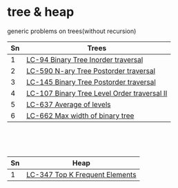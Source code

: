 # tree & heap
generic problems on trees(without recursion)

| Sn           | Trees          |
|-------------|-------------| 
|1| [LC-94 Binary Tree Inorder traversal](https://github.com/madhurbhargava/tree/blob/master/lc_94_binary_tree_inorder_traversal.java) |
|2| [LC-590 N-ary Tree Postorder traversal](https://github.com/madhurbhargava/tree/blob/master/lc_590_n-tree_postorder_traversal.java) |
|3| [LC-145 Binary Tree Postorder traversal](https://github.com/madhurbhargava/tree/blob/master/lc_145_binary_tree_postorder_traversal.java) |
|4| [LC-107 Binary Tree Level Order traversal II](https://github.com/madhurbhargava/tree/blob/master/lc_107_binary_tree_level_order_traversal_2.java) |
|5| [LC-637 Average of levels](https://github.com/madhurbhargava/tree/blob/master/lc_637_average_of_levels.java) |
|6| [LC-662 Max width of binary tree](https://github.com/madhurbhargava/tree/blob/master/lc_662_max_width_of_binary_tree.java) |

&nbsp;

&nbsp;

| Sn           | Heap          |
|-------------|-------------| 
|1| [LC-347 Top K Frequent Elements](https://github.com/madhurbhargava/tree/blob/master/lc_347_top_k_frequent_elements.java) |





